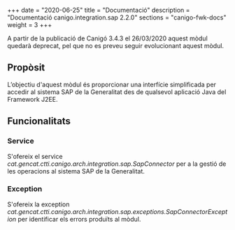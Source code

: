 +++
date        = "2020-06-25"
title       = "Documentació"
description = "Documentació canigo.integration.sap 2.2.0"
sections    = "canigo-fwk-docs"
weight      = 3
+++

<div class="message warning">

A partir de la publicació de Canigó 3.4.3 el 26/03/2020 aquest mòdul quedarà deprecat, pel que no es preveu seguir evolucionant aquest mòdul.

</div>

## Propòsit

L’objectiu d'aquest mòdul és proporcionar una interfície simplificada per accedir al sistema SAP de la Generalitat des de qualsevol aplicació Java del Framework J2EE.

## Funcionalitats

### Service

S'ofereix el service *cat.gencat.ctti.canigo.arch.integration.sap.SapConnector* per a la gestió de les operacions al sistema SAP de la Generalitat.

### Exception

S'ofereix la exception *cat.gencat.ctti.canigo.arch.integration.sap.exceptions.SapConnectorException* per identificar els errors produïts al mòdul.
